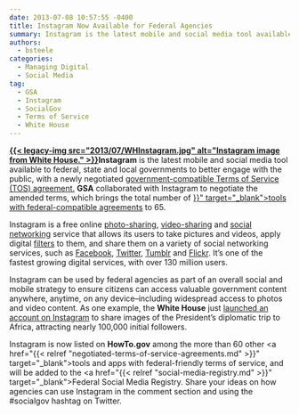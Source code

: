 ```yaml
---
date: 2013-07-08 10:57:55 -0400
title: Instagram Now Available for Federal Agencies
summary: Instagram is the latest mobile and social media tool available to federal, state and local governments to better engage with the public, with a newly negotiated government-compatible Terms of Service (TOS) agreement. GSA collaborated with Instagram to negotiate the amended terms, which brings the total number of
authors:
  - bsteele
categories:
  - Managing Digital
  - Social Media
tag:
  - GSA
  - Instagram
  - SocialGov
  - Terms of Service
  - White House
---
```


<p dir="ltr">
  <strong><a href="https://s3.amazonaws.com/sitesusa/wp-content/uploads/sites/212/2013/07/WHInstagram.jpg">{{< legacy-img src="2013/07/WHInstagram.jpg" alt="Instagram image from White House." >}}</a>Instagram</strong> is the latest mobile and social media tool available to federal, state and local governments to better engage with the public, with a newly negotiated <a href="http://instagram.com/legal/terms/usgov/" target="_blank">government-compatible Terms of Service (TOS) agreement.</a> <strong>GSA</strong> collaborated with Instagram to negotiate the amended terms, which brings the total number of <a href="{{< relref "negotiated-terms-of-service-agreements.md" >}}" target="_blank">tools with federal-compatible agreements</a> to 65.
</p>

Instagram is a free online <a href="http://en.wikipedia.org/wiki/Photo_sharing" target="_blank">photo-sharing</a>, <a href="http://en.wikipedia.org/wiki/Video_hosting_service" target="_blank">video-sharing</a> and <a href="http://en.wikipedia.org/wiki/Social_networking_service" target="_blank">social networking</a> service that allows its users to take pictures and videos, apply digital <a href="http://en.wikipedia.org/wiki/Photographic_filter" target="_blank">filters</a> to them, and share them on a variety of social networking services, such as <a href="http://en.wikipedia.org/wiki/Facebook" target="_blank">Facebook</a>, <a href="http://en.wikipedia.org/wiki/Twitter" target="_blank">Twitter</a>, <a href="http://en.wikipedia.org/wiki/Tumblr" target="_blank">Tumblr</a> and <a href="http://en.wikipedia.org/wiki/Flickr" target="_blank">Flickr</a>. It’s one of the fastest growing digital services, with over 130 million users.

Instagram can be used by federal agencies as part of an overall social and mobile strategy to ensure citizens can access valuable government content anywhere, anytime, on any device&#8211;including widespread access to photos and video content. As one example, the **White House** just <a href="http://instagram.com/whitehouse" target="_blank">launched an account on Instagram</a> to share images of the President’s diplomatic trip to Africa, attracting nearly 100,000 initial followers.

Instagram is now listed on **HowTo.gov** among the more than 60 other <a href="{{< relref "negotiated-terms-of-service-agreements.md" >}}" target="_blank">tools and apps with federal-friendly terms of service</a>, and will be added to the <a href="{{< relref "social-media-registry.md" >}}" target="_blank">Federal Social Media Registry</a>. Share your ideas on how agencies can use Instagram in the comment section and using the #socialgov hashtag on Twitter.